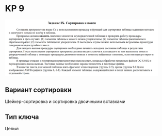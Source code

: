 # KP 9
![task](task_kp9.png)
## Вариант сортировки
Шейкер-сортировка и сортировка двоичными вставками
## Тип ключа
Целый
